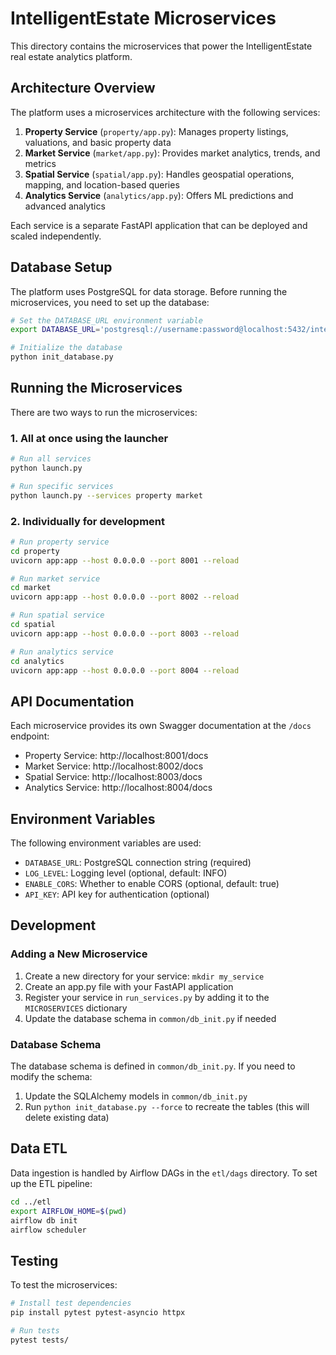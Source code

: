 # IntelligentEstate Microservices

This directory contains the microservices that power the IntelligentEstate real estate analytics platform.

## Architecture Overview

The platform uses a microservices architecture with the following services:

1. **Property Service** (`property/app.py`): Manages property listings, valuations, and basic property data
2. **Market Service** (`market/app.py`): Provides market analytics, trends, and metrics
3. **Spatial Service** (`spatial/app.py`): Handles geospatial operations, mapping, and location-based queries
4. **Analytics Service** (`analytics/app.py`): Offers ML predictions and advanced analytics

Each service is a separate FastAPI application that can be deployed and scaled independently.

## Database Setup

The platform uses PostgreSQL for data storage. Before running the microservices, you need to set up the database:

```bash
# Set the DATABASE_URL environment variable
export DATABASE_URL='postgresql://username:password@localhost:5432/intelligentestate'

# Initialize the database
python init_database.py
```

## Running the Microservices

There are two ways to run the microservices:

### 1. All at once using the launcher

```bash
# Run all services
python launch.py

# Run specific services
python launch.py --services property market
```

### 2. Individually for development

```bash
# Run property service
cd property
uvicorn app:app --host 0.0.0.0 --port 8001 --reload

# Run market service
cd market
uvicorn app:app --host 0.0.0.0 --port 8002 --reload

# Run spatial service
cd spatial
uvicorn app:app --host 0.0.0.0 --port 8003 --reload

# Run analytics service
cd analytics
uvicorn app:app --host 0.0.0.0 --port 8004 --reload
```

## API Documentation

Each microservice provides its own Swagger documentation at the `/docs` endpoint:

- Property Service: http://localhost:8001/docs
- Market Service: http://localhost:8002/docs
- Spatial Service: http://localhost:8003/docs
- Analytics Service: http://localhost:8004/docs

## Environment Variables

The following environment variables are used:

- `DATABASE_URL`: PostgreSQL connection string (required)
- `LOG_LEVEL`: Logging level (optional, default: INFO)
- `ENABLE_CORS`: Whether to enable CORS (optional, default: true)
- `API_KEY`: API key for authentication (optional)

## Development

### Adding a New Microservice

1. Create a new directory for your service: `mkdir my_service`
2. Create an app.py file with your FastAPI application
3. Register your service in `run_services.py` by adding it to the `MICROSERVICES` dictionary
4. Update the database schema in `common/db_init.py` if needed

### Database Schema

The database schema is defined in `common/db_init.py`. If you need to modify the schema:

1. Update the SQLAlchemy models in `common/db_init.py`
2. Run `python init_database.py --force` to recreate the tables (this will delete existing data)

## Data ETL

Data ingestion is handled by Airflow DAGs in the `etl/dags` directory. To set up the ETL pipeline:

```bash
cd ../etl
export AIRFLOW_HOME=$(pwd)
airflow db init
airflow scheduler
```

## Testing

To test the microservices:

```bash
# Install test dependencies
pip install pytest pytest-asyncio httpx

# Run tests
pytest tests/
```